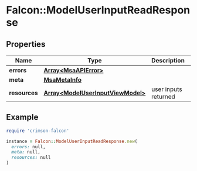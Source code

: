 # Falcon::ModelUserInputReadResponse

## Properties

| Name | Type | Description | Notes |
| ---- | ---- | ----------- | ----- |
| **errors** | [**Array&lt;MsaAPIError&gt;**](MsaAPIError.md) |  | [optional] |
| **meta** | [**MsaMetaInfo**](MsaMetaInfo.md) |  |  |
| **resources** | [**Array&lt;ModelUserInputViewModel&gt;**](ModelUserInputViewModel.md) | user inputs returned |  |

## Example

```ruby
require 'crimson-falcon'

instance = Falcon::ModelUserInputReadResponse.new(
  errors: null,
  meta: null,
  resources: null
)
```

